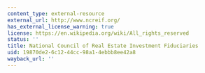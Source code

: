 ```yaml
---
content_type: external-resource
external_url: http://www.ncreif.org/
has_external_license_warning: true
license: https://en.wikipedia.org/wiki/All_rights_reserved
status: ''
title: National Council of Real Estate Investment Fiduciaries
uid: 19870de2-6c12-44cc-98a1-4ebbb8ee42a8
wayback_url: ''
---
```

